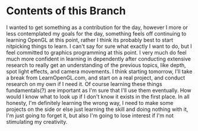 # Contents of this Branch
I wanted to get something as a contribution for the day, however I more or less contemplated my goals for the day, something feels off continuing to learning OpenGL at this point, rather I think its probably best to start nitpicking things to learn. I can't say for sure what exactly I want to do, but I feel committed to graphics programming at this point. I very much do feel much more confident in learning in dependently after conducting extensive research to really get an understanding of the previous topics, like depth, spot light effects, and camera movements. I think starting tomorrow, I'll take a break from LearnOpenGL.com, and start on a real project, and conduct research on my own if I need it. Of course learning these things fundamentals(?) are important as I'm sure that I'll use them eventually. How would I know what to look up if I don't know it exists in the first place. In all honesty, I'm definitely learning the wrong way, I need to make some projects on the side or else just learning the skill and doing nothing with it, I'm just going to forget it, but also I'm going to lose interest if I'm not stimulating my creativity.
